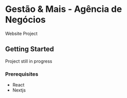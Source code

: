# Gestão & Mais - Agência de Negócios
Website Project

## Getting Started
Project still in progress

### Prerequisites
* React
* Nextjs